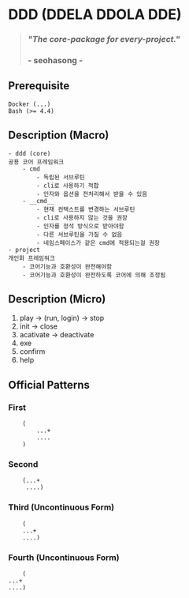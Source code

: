 # DDD (DDELA DDOLA DDE)
> ### *"The core-package for every-project."*
> ### - seohasong -

## Prerequisite
```
Docker (...)
Bash (>= 4.4)
```

## Description (Macro)
```
- ddd (core)
공용 코어 프레임워크
    - cmd
        - 독립된 서브루틴
        - cli로 사용하기 적합
        - 인자와 옵션을 전처리해서 받을 수 있음
    - __cmd__
        - 현재 컨택스트를 변경하는 서브루틴
        - cli로 사용하지 않는 것을 권장
        - 인자를 정석 방식으로 받아야함
        - 다른 서브루틴을 가질 수 없음
        - 네임스페이스가 같은 cmd에 적용되는걸 권장
- project
개인화 프레임워크
    - 코어기능과 호환성이 완전해야함
    - 코어기능과 호환성이 완전하도록 코어에 의해 조정됨
```

## Description (Micro)
1. play -> (run, login) -> stop
1. init -> close
1. acativate -> deactivate
1. exe
1. confirm
1. help

## Official Patterns
### First
```
    (
        ...+
        ....
    )
```
### Second
```
    (...+
     ....)
```
### Third (Uncontinuous Form)
```
    (
    ...+
    ....)
```
### Fourth (Uncontinuous Form)
```
    (
...+
....)
```


